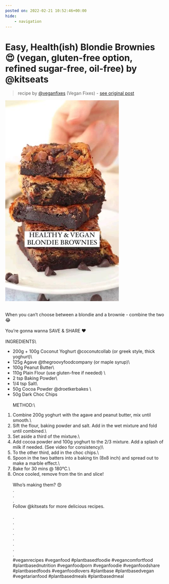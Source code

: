 ```yaml
---
posted on: 2022-02-21 10:52:46+00:00
hide:
    - navigation
---
```


# Easy, Health(ish) Blondie Brownies 😍 (vegan, gluten-free option, refined sugar-free, oil-free) by @kitseats 

> recipe by [@veganfixes](https://www.instagram.com/veganfixes/) 
(Vegan Fixes) - [see original post](https://instagram.com/p/CaPJUY7pnAg)

![](../img/veganfixes_21-02-2022_1002.png)

\
When you can’t choose between a blondie and a brownie - combine the two 😂\
\
You’re gonna wanna SAVE & SHARE ❤️\
\
INGREDIENTS\
- 200g + 100g Coconut Yoghurt @coconutcollab (or greek style, thick yoghurt)\
- 125g Agave @thegroovyfoodcompany (or maple syrup)\
- 100g Peanut Butter\
- 110g Plain Flour (use gluten-free if needed) \
- 2 tsp Baking Powder\
- 1/4 tsp Salt\
- 50g Cocoa Powder @droetkerbakes \
- 50g Dark Choc Chips \
\
METHOD:\
1. Combine 200g yoghurt with the agave and peanut butter, mix until smooth.\
2. Sift the flour, baking powder and salt. Add in the wet mixture and fold until combined.\
3. Set aside a third of the mixture.\
4. Add cocoa powder and 100g yoghurt to the 2/3 mixture. Add a splash of milk if needed. (See video for consistency)\
5. To the other third, add in the choc chips.\
6. Spoon in the two batters into a baking tin (8x8 inch) and spread out to make a marble effect.\
7. Bake for 30 mins @ 180°C.\
8. Once cooled, remove from the tin and slice!\
\
Who’s making them? 😍\
.\
.\
.\
Follow @kitseats for more delicious recipes.\
\
.\
.\
.\
.\
.\
.\
.\
.\
\#veganrecipes \#veganfood \#plantbasedfoodie \#vegancomfortfood \#plantbasednutrition \#veganfoodporn \#veganfoodie \#veganfoodshare \#plantbasedfoods \#veganfoodlovers \#plantbase \#plantbasedvegan \#vegetarianfood \#plantbasedmeals \#plantbasedmeal 